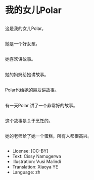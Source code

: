 # 我的女儿Polar

##
这是我的女儿Polar。

##
她是一个好女孩。

##
她喜欢讲故事。

##
她的妈妈给她讲故事。

##
Polar也给她的朋友讲故事。

##
有一天Polar 讲了一个非常好的故事。

##
这个故事是关于烹饪的。

##
她的老师给了她一个蛋糕，所有人都很高兴。

##
* License: [CC-BY]
* Text: Cissy Namugerwa
* Illustration: Vusi Malindi
* Translation: Xiaoya YE
* Language: zh
